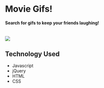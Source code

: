 # Movie Gifs!
#### Search for gifs to keep your friends laughing!

<br>
<img src="http://giphygifs.s3.amazonaws.com/media/hzHOPiZ7FiDoQ/giphy.gif">
<br>

## Technology Used
* Javascript
* jQuery
* HTML
* CSS
